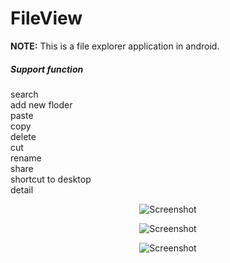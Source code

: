 FileView
========

**NOTE:** This is a file explorer application in android.

<h5 id="function">Support function</h5>

  search  
  add new floder  
  paste  
  copy  
  delete  
  cut  
  rename  
  share  
  shortcut to desktop  
  detail  


<p align="center">
  <img src="http://1drv.ms/1y9glG2" alt="Screenshot"/>
</p>

<p align="center">
  <img src="http://1drv.ms/1y9gtWg" alt="Screenshot"/>
</p>

<p align="center">
  <img src="https://onedrive.live.com/redir?resid=5E1821536AAA3686!17336&authkey=!AEAmkqG3A1Sja2A&v=3&ithint=photo%2cpng" alt="Screenshot"/>
</p>

